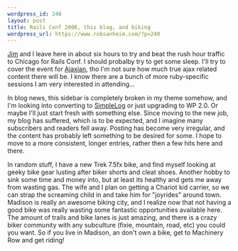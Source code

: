 ```yaml
--- 
wordpress_id: 240
layout: post
title: Rails Conf 2006, this blog, and biking
wordpress_url: https://www.robsanheim.com/?p=240
---
```

<a href="https://jimhalberg.blogspot.com/">Jim</a> and I leave here in about six hours to try and beat the rush hour traffic to Chicago for Rails Conf.  I should probalby try to get some sleep.  I'll try to cover the event for <a href="https://ajaxian.com">Ajaxian</a>, tho I'm not sure how much true ajax related content there will be.  I know there are a bunch of more ruby-specific sessions I am very interested in attending...

In blog news, this sidebar is completely broken in my theme somehow, and I'm looking into converting to  <a href="https://simplelog.net">SimpleLog</a> or just upgrading to WP 2.0.  Or maybe I'll just start fresh with something else.  Since moving to the new job, my blog has suffered, which is to be expected, and I imagine many subscribers and readers fell away.  Posting has become very irregular, and the content has probably left something to be desired for some.  I hope to move to a more consistent, longer entries, rather then a few hits here and there.  

In random stuff, I have a new Trek 7.5fx bike, and find myself looking at geeky bike gear lusting after biker shorts and cleat shoes.  Another hobby to sink some time and money into, but at least its healthy and gets me away from wasting gas.  The wife and I plan on getting a Chariot kid carrier, so we can strap the screaming child in and take him for "joyrides" around town.  Madison is really an awesome biking city, and I realize now that not having a good bike was really wasting some fantastic opportunities available here.  The amount of trails and bike lanes is just amazing, and there is a crazy biker community with any subculture (fixie, mountain, road, etc) you could you want. So if you live in Madison, an don't own a bike, get to Machinery Row and get riding!
